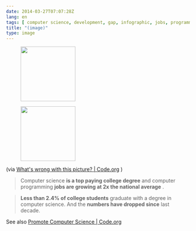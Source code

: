 ```yaml
---
date: 2014-03-27T07:07:28Z
lang: en
tags: [ computer science, development, gap, infographic, jobs, programming, software, statistics ]
title: "(image)"
type: image
---
```


<figure>
<a
href="https://hugo.ferreira.cc/via-whats-wrong-with-this-picture/attachment/142/"
rel="attachment"><img
src="/wp-content/uploads/2014/03/tumblr_n33dqjHMxU1qz82meo1_r1_1280-150x150.png"
width="150" height="150" /></a></figure>

<figure>
<a
href="https://hugo.ferreira.cc/via-whats-wrong-with-this-picture/attachment/143/"
rel="attachment"><img
src="/wp-content/uploads/2014/03/tumblr_n33dqjHMxU1qz82meo2_r1_1280-150x150.png"
width="150" height="150" /></a></figure>

(via [What's wrong with this picture?  | 
Code.org](http://code.org/stats) )

>
> Computer science **is a top paying college degree** and computer
> programming **jobs are growing at 2x the national average** .

>
> **Less than 2.4% of college students** graduate with a degree in
> computer science. And the **numbers have dropped since** last decade.

See also [Promote Computer Science  |  Code.org](http://code.org/promote)

